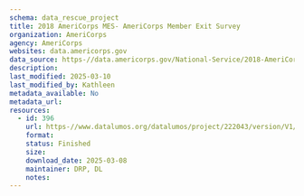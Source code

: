 ```yaml
---
schema: data_rescue_project 
title: 2018 AmeriCorps MES- AmeriCorps Member Exit Survey
organization: AmeriCorps
agency: AmeriCorps
websites: data.americorps.gov
data_source: https-//data.americorps.gov/National-Service/2018-AmeriCorps-MES-AmeriCorps-Member-Exit-Survey/sypt-sh4u/about_data
description: 
last_modified: 2025-03-10
last_modified_by: Kathleen
metadata_available: No
metadata_url: 
resources:
  - id: 396
    url: https-//www.datalumos.org/datalumos/project/222043/version/V1/view
    format: 
    status: Finished
    size: 
    download_date: 2025-03-08
    maintainer: DRP, DL
    notes: 
---
```

